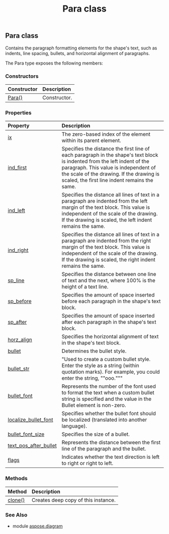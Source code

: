 ﻿---
title: Para class
second_title: Aspose.Diagram for Python via .NET API References
description: 
type: docs
weight: 1580
url: /python-net/aspose.diagram/para/
is_root: false
---

## Para class

Contains the paragraph formatting elements for the shape's text, such as indents, line spacing, bullets, and horizontal alignment of paragraphs.



The Para type exposes the following members:

### Constructors
| Constructor | Description |
| :- | :- |
| [Para()](/diagram/python-net/aspose.diagram/para/__init__/#) | Constructor. |


### Properties
| Property | Description |
| :- | :- |
| [ix](/diagram/python-net/aspose.diagram/para/ix) | The zero-based index of the element within its parent element. |
| [ind_first](/diagram/python-net/aspose.diagram/para/ind_first) | Specifies the distance the first line of each paragraph in the shape's text block is indented from the left indent of the paragraph. This value is independent of the scale of the drawing. If the drawing is scaled, the first line indent remains the same. |
| [ind_left](/diagram/python-net/aspose.diagram/para/ind_left) | Specifies the distance all lines of text in a paragraph are indented from the left margin of the text block. This value is independent of the scale of the drawing. If the drawing is scaled, the left indent remains the same. |
| [ind_right](/diagram/python-net/aspose.diagram/para/ind_right) | Specifies the distance all lines of text in a paragraph are indented from the right margin of the text block. This value is independent of the scale of the drawing. If the drawing is scaled, the right indent remains the same. |
| [sp_line](/diagram/python-net/aspose.diagram/para/sp_line) | Specifies the distance between one line of text and the next, where 100% is the height of a text line. |
| [sp_before](/diagram/python-net/aspose.diagram/para/sp_before) | Specifies the amount of space inserted before each paragraph in the shape's text block. |
| [sp_after](/diagram/python-net/aspose.diagram/para/sp_after) | Specifies the amount of space inserted after each paragraph in the shape's text block. |
| [horz_align](/diagram/python-net/aspose.diagram/para/horz_align) | Specifies the horizontal alignment of text in the shape's text block. |
| [bullet](/diagram/python-net/aspose.diagram/para/bullet) | Determines the bullet style. |
| [bullet_str](/diagram/python-net/aspose.diagram/para/bullet_str) | "Used to create a custom bullet style. Enter the style as a string (within quotation marks). For example, you could enter the string, ""ooo.""" |
| [bullet_font](/diagram/python-net/aspose.diagram/para/bullet_font) | Represents the number of the font used to format the text when a custom bullet string is specified and the value in the Bullet element is non-zero. |
| [localize_bullet_font](/diagram/python-net/aspose.diagram/para/localize_bullet_font) | Specifies whether the bullet font should be localized (translated into another language). |
| [bullet_font_size](/diagram/python-net/aspose.diagram/para/bullet_font_size) | Specifies the size of a bullet. |
| [text_pos_after_bullet](/diagram/python-net/aspose.diagram/para/text_pos_after_bullet) | Represents the distance between the first line of the paragraph and the bullet. |
| [flags](/diagram/python-net/aspose.diagram/para/flags) | Indicates whether the text direction is left to right or right to left. |


### Methods
| Method | Description |
| :- | :- |
| [clone()](/diagram/python-net/aspose.diagram/para/clone/#) | Creates deep copy of this instance. |


### See Also

* module [aspose.diagram](../)
